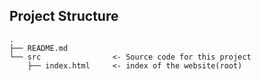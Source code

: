 Project Structure
-----------------

```
.
├── README.md
└── src                <- Source code for this project
    ├── index.html     <- index of the website(root)
```